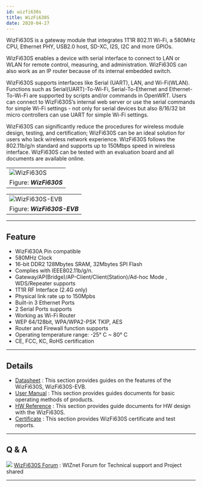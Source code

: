 ```yaml
---
id: wizfi630s
title: WizFi630S
date: 2020-04-27
---
```


WizFi630S is a gateway module that integrates 1T1R 802.11 Wi-Fi, a
580MHz CPU, Ethernet PHY, USB2.0 host, SD-XC, I2S, I2C and more GPIOs.

WizFi630S enables a device with serial interface to connect to LAN or
WLAN for remote control, measuring, and administration. WizFi630S can
also work as an IP router because of its internal embedded switch.

WizFi630S supports interfaces like Serial (UART), LAN, and Wi-Fi(WLAN).
Functions such as Serial(UART)-To-Wi-Fi, Serial-To-Ethernet and
Ethernet-To-Wi-Fi are supported by scripts and/or commands in OpenWRT.
Users can connect to WizFi630S’s internal web server or use the serial
commands for simple Wi-Fi settings - not only for serial devices but
also 8/16/32 bit micro controllers can use UART for simple Wi-Fi
settings.

WizFi630S can significantly reduce the procedures for wireless module
design, testing, and certification; WizFi630S can be an ideal solution
for users who lack wireless network experience. WizFi630S follows the
802.11b/g/n standard and supports up to 150Mbps speed in wireless
interface. WizFi630S can be tested with an evaluation board and all
documents are available online.


|                                                             |
| ----------------------------------------------------------- |
| ![WizFi630S](/document_framework/img/products/wizfi630s/500k_wizfi630s_top.png) |
| Figure: ***WizFi630S***                                     |

|                                                                     |
| ------------------------------------------------------------------- |
| ![WizFi630S-EVB](/document_framework/img/products/wizfi630s/500k_wizfi630s_evb_top.png) |
| Figure: ***WizFi630S-EVB***                                         |

-----


## Feature

  - WizFi630A Pin compatible
  - 580MHz Clock
  - 16-bit DDR2 128Mbytes SRAM, 32Mbytes SPI Flash
  - Complies with IEEE802.11b/g/n.
  - Gateway/AP(Bridge)/AP-Client/Client(Station)/Ad-hoc Mode ,
    WDS/Repeater supports 
  - 1T1R RF Interface (2.4G only)
  - Physical link rate up to 150Mpbs 
  - Built-in 3 Ethernet Ports
  - 2 Serial Ports supports 
  - Working as Wi-Fi Router 
  - WEP 64/128bit, WPA/WPA2-PSK TKIP, AES
  - Router and Firewall function supports
  - Operating temperature range: -25° C \~ 80° C
  - CE, FCC, KC, RoHS certification

-----


## Details

  - [Datasheet](https://wizwiki.net/wiki/doku.php?id=products:wizfi630s:wizfi630s_ds:start)
    : This section provides guides on the features of the WizFi630S,
    WizFi630S-EVB.
  - [User Manual](https://wizwiki.net/wiki/doku.php?id=products:wizfi630s:wizfi630s_ug:start)
    : This section provides guides documents for basic operating methods
    of products.
  - [HW Reference](https://wizwiki.net/wiki/doku.php?id=products:wizfi630s:wizfi630s_hw:start)
    : This section provides guide documents for HW design with the
    WizFi630S.
  - [Certificate](https://wizwiki.net/wiki/doku.php?id=products:wizfi630s:wizfi630s_cert:start)
    : This section provides WizFi630S certificate and test reports.

-----


## Q & A

![](/products/w5500/w5500_evb/icons/link.png) [WizFi630S
Forum](https://forum.wiznet.io/c/wifi-module) : WIZnet Forum for
Technical support and Project shared

-----
